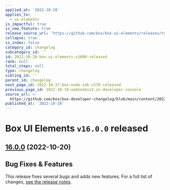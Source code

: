 ```yaml
---
applied_at: '2022-10-20'
applies_to:
  - ui-elements
is_impactful: true
is_new_feature: true
release_source_url: 'https://github.com/box/box-ui-elements/releases/tag/v16.0.0'
collapse: true
is_index: false
category_id: changelog
subcategory_id: ''
id: 2022-10-20-box-ui-elements-v1600-released
rank: null
total_steps: null
type: changelog
sibling_id: ''
parent_id: changelog
next_page_id: 2022-10-27-box-node-sdk-v270-released
previous_page_id: 2022-10-19-webhooksv2-in-developer-console
source_url: >-
  https://github.com/box/box-developer-changelog/blob/main/content/2022/10-20-box-ui-elements-v1600-released.md
published_at: '2022-10-20'
---
```

# Box UI Elements `v16.0.0` released

## [16.0.0][1] (2022-10-20)

## Bug Fixes & Features

This release fixes several bugs and adds new features.
For a full list of changes, [see the release notes][1].

[1]: https://github.com/box/box-ui-elements/releases/tag/v16.0.0